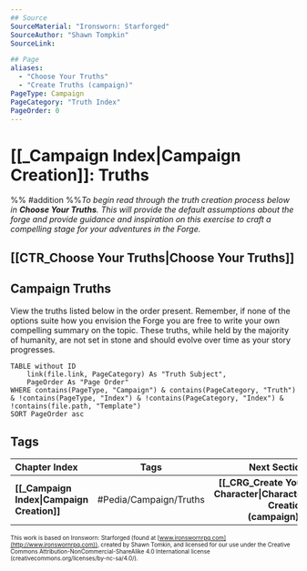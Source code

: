 ```yaml
---
## Source
SourceMaterial: "Ironsworn: Starforged"
SourceAuthor: "Shawn Tompkin"
SourceLink: 

## Page
aliases:
  - "Choose Your Truths"
  - "Create Truths (campaign)"
PageType: Campaign
PageCategory: "Truth Index"
PageOrder: 0
---
```

# [[_Campaign Index|Campaign Creation]]: Truths
%% #addition %%_To begin read through the truth creation process below in **Choose Your Truths**. This will provide the default assumptions about the forge and provide guidance and inspiration on this exercise to craft a compelling stage for your adventures in the Forge._

## [[CTR_Choose Your Truths|Choose Your Truths]]

## Campaign Truths
View the truths listed below in the order present.  Remember, if none of the options suite how you envision the Forge you are free to write your own compelling summary on the topic.  These truths, while held by the majority of humanity, are not set in stone and should evolve over time as your story progresses.

```dataview
TABLE without ID
	link(file.link, PageCategory) As "Truth Subject",
	PageOrder As "Page Order"
WHERE contains(PageType, "Campaign") & contains(PageCategory, "Truth") & !contains(PageType, "Index") & !contains(PageCategory, "Index") & !contains(file.path, "Template")
SORT PageOrder asc
```

## Tags
| Chapter Index | Tags | Next Section | 
| :--- | :---: | ---: |
| **[[_Campaign Index\|Campaign Creation]]** | #Pedia/Campaign/Truths | **[[_CRG_Create Your Character\|Character Creation (campaign)]]** |

<font size=-2>This work is based on Ironsworn: Starforged (found at [www.ironswornrpg.com](http://www.ironswornrpg.com)), created by Shawn Tomkin, and licensed for our use under the Creative Commons Attribution-NonCommercial-ShareAlike 4.0 International license  (creativecommons.org/licenses/by-nc-sa/4.0/).</font>